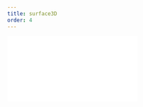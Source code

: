 ```yaml
---
title: surface3D
order: 4
---
```


<embed src="@/docs/manual/extra-topics/three-dimensional/surfaceThreed.zh.md"></embed>

